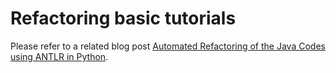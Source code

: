 # Refactoring basic tutorials

Please refer to a related blog post [Automated Refactoring of the Java Codes using ANTLR in Python](https://m-zakeri.github.io/automated-refactoring-of-the-java-code-using-antlr-in-python.html).

